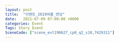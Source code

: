 ```yaml
---
layout: post
title:  "이벤트_2019여름_엔딩"
date:   2021-07-09 07:00:00 +0000
categories: Event
Tags: Story Event
SceneCode: ["scene_evt190627_cp0_q2_s10,7429311"]
---
```

